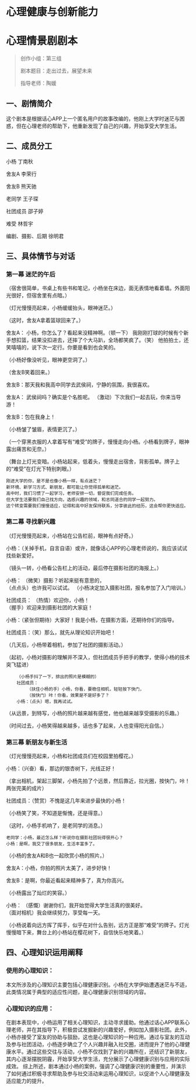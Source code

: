 # 心理健康与创新能力
# 心理情景剧剧本
> 创作小组：第三组
> 
> 剧本题目：走出过去，展望未来
> 
> 指导老师：陶媛
## 一、剧情简介
这个剧本是根据话心APP上一个匿名用户的故事改编的，他刚上大学时迷茫与困惑，但在心理老师的帮助下，他重新发现了自己的兴趣，开始享受大学生活。
## 二、成员分工
小杨                丁南秋

舍友A               李荣行

舍友B               熊天驰

老同学              王子琛

社团成员            邵子婷

难受                林哲宇

编剧、摄影、后期    徐明君
## 三、具体情节与对话
### 第一幕 迷茫的午后
（宿舍很简单，书桌上有些书和笔记，小杨坐在床边，面无表情地看着墙。外面阳光很好，但宿舍里有点暗。）

（灯光慢慢亮起来，小杨缓缓抬头，眼神迷茫。）

（这时，舍友A拿着篮球回来了。）

舍友A：
    小杨，你怎么了？看起来没精神啊。（顿一下）
    我刚刚打球的时候有个新手想扣篮，结果没扣进去，还摔了个大马趴，全场都笑疯了。（笑）
    他拍拍土，还笑嘻嘻的，说下次一定行。你要是看到也会笑的。
    
（小杨好像没听见，眼神更空洞了。）

（舍友B笑着回来。）

舍友B：那天我和我高中同学去武侯祠，宁静的氛围，我很喜欢。

舍友A：
    武侯祠吗？确实是个名胜呢。
    （激动）下次我们一起去玩，你来当导游！
    
舍友B：包在我身上！

（小杨皱了皱眉，表情更沉了。）

（一个穿黑衣服的人拿着写有“难受”的牌子，慢慢走向小杨。小杨看到牌子，眼神露出痛苦和无奈。）

（舞台上灯光变暗。小杨站起来，低着头，慢慢走出宿舍，背影孤单。牌子上的“难受”在灯光下特别刺眼。）

```字幕
刚进大学的你，是不是也像小杨一样，有点迷茫？
新环境、新学习方式、新朋友，都可能让你觉得孤单和迷茫。
高中时，我们习惯了一起学习，老师安排一切，督促我们完成任务。
但大学生活要我们自己找方向，选感兴趣的领域，和志同道合的同学一起努力。
这个转变需要我们慢慢适应，记得和高中好友保持联系，分享彼此的经历，这会帮你更快适应。
```
### 第二幕 寻找新兴趣

（灯光慢慢亮起来，小杨站在公告栏前，眼神有点好奇。）

小杨：（关掉手机，自言自语）或许，就像话心APP的心理老师说的，我应该试试找些新爱好。

（镜头一转，小杨看公告栏上的活动，最后停在摄影社团的海报上。）

小杨：
    （微笑）摄影？听起来挺有意思的，    
    （点点头）也许我可以试试。
（小杨决定加入摄影社团，报名参加了入门培训。）

社团成员：
    （热情）欢迎你，小杨！    
    （握手）欢迎来到摄影社团的大家庭！
    
小杨：（紧张但期待）大家好！我是小杨，在摄影方面，还期待你们的指导。

社团成员：（笑）那么，就先从理论知识开始吧！

（几天后，小杨带着相机，参加了社团的摄影活动。）

（起初，小杨对摄影的理解并不深入，但社团成员手把手的教学，使得小杨的技术突飞猛进）

```
    （小杨手抖了一下，排出的照片是模糊的）
    社团成员：
        （扶住小杨的手）小杨，你看，要稳住相机，轻轻按下快门，
        （按快门）咔！你看，效果是不是好多了？
    小杨：（点头）嗯，我再试试。
```
（从远景，到特写，小杨的照片越来越有感觉，他也越来越享受摄影的乐趣。）

（时间过去，小杨笑得越来越多，话也多了起来，人也变得阳光自信。）

### 第三幕 新朋友与新生活

（灯光慢慢亮起来，小杨和社团成员们在校园里拍樱花。）

小杨：（兴奋）看，那边的银杏树下，光线正好！

（拿出相机，架起三脚架，小杨先拍了个远景，然后靠近，拉光圈，按快门，咔！两张完美的成片）

社团成员：（赞赏）不愧是这几年来进步最快的小杨！

（小杨笑了笑，不知道是惭愧，还是得意。）

（这时，小杨手机响了，是老同学的消息。）

```消息
老同学：小杨，最近怎么样？听说你在摄影社团玩得很开心？
小杨：是啊，我交了很多朋友，生活丰富多了。
```

（小杨的舍友A和B也一起欣赏小杨的照片。）

舍友A：小杨，你拍的照片太美了，进步好快！

舍友B：是啊，你最近看起来精神多了，真为你高兴。

（小杨露出了灿烂的笑容。）

小杨：
    （感慨）谢谢你们，我开始觉得大学生活真的很美好。    
    （面对相机）我会继续努力，享受每一天。
    
（小杨说着向远方挥了挥手，似乎在对什么告别，远方正是那“难受”的牌子。灯光慢慢暗下来，舞台上的小杨站在樱花树下，自信快乐地笑着。）

## 四、心理知识运用阐释
### 使用的心理知识：

本文所涉及的心理知识主要包括心理健康识别。小杨在大学伊始遭遇迷茫与不适，此类情况属于典型的适应性问题，是心理健康识别领域的内容。
### 心理知识的应用：
在剧本表现中，小杨运用了相关心理知识，主动寻求援助。他通过话心APP联系心理老师，并在其指导下，积极尝试发掘新的兴趣爱好，例如加入摄影社团。此外，小杨亦接受了室友的协助与鼓励，这也是心理知识的一种应用。通过与室友的互动及参与社团活动，小杨逐步确立了个人兴趣并融入社交圈，进而提升了他的心理健康水平。通过这些交往与活动，小杨不仅找到了新的兴趣所在，还结识了新朋友，其内心逐渐摆脱阴霾，开始享受大学生活，充分展示了心理健康识别与应用的实际成效。
综上所述，剧本通过小杨的案例，强调了心理健康识别的重要性，并演示了如何通过积极寻求帮助及参与社交活动来运用心理知识，以促进个人心理健康及适应能力的提升。
